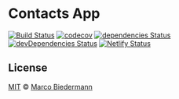 # Contacts App

[![Build Status](https://img.shields.io/travis/com/marcobiedermann/contacts)](https://travis-ci.com/marcobiedermann/contacts)
[![codecov](https://img.shields.io/codecov/c/gh/marcobiedermann/contacts)](https://codecov.io/gh/marcobiedermann/contacts)
[![dependencies Status](https://img.shields.io/david/marcobiedermann/contacts)](https://david-dm.org/marcobiedermann/contacts)
[![devDependencies Status](https://img.shields.io/david/dev/marcobiedermann/contacts)](https://david-dm.org/marcobiedermann/contacts?type=dev)
[![Netlify Status](https://api.netlify.com/api/v1/badges/16b1212e-31a0-4415-aad4-df9d20d5217a/deploy-status)](https://app.netlify.com/sites/contacts-app/deploys)

## License

[MIT](LICENSE) © [Marco Biedermann](https://github.com/marcobiedermann)
